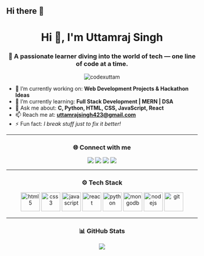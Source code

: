 ## Hi there 👋
<h1 align="center">Hi 👋, I'm Uttamraj Singh</h1>
<h3 align="center">🚀 A passionate learner diving into the world of tech — one line of code at a time.</h3>

<p align="center">
  <img src="https://komarev.com/ghpvc/?username=codexuttam&label=Profile%20views&color=0e75b6&style=flat" alt="codexuttam" />
</p>

- 🔭 I’m currently working on: **Web Development Projects & Hackathon Ideas**
- 🌱 I’m currently learning: **Full Stack Development | MERN | DSA**
- 💬 Ask me about: **C, Python, HTML, CSS, JavaScript, React**
- 📫 Reach me at: **uttamrajsingh423@gmail.com**
- ⚡ Fun fact: *I break stuff just to fix it better!*

---

<h3 align="center">🌐 Connect with me</h3>
<p align="center">
  <a href="https://twitter.com/maiuttamhoon" target="_blank"><img src="https://img.shields.io/badge/Twitter-1DA1F2?style=for-the-badge&logo=twitter&logoColor=white"/></a>
  <a href="https://linkedin.com/in/contactuttamraj" target="_blank"><img src="https://img.shields.io/badge/LinkedIn-0077B5?style=for-the-badge&logo=linkedin&logoColor=white"/></a>
  <a href="https://dev.to/codexuttam" target="_blank"><img src="https://img.shields.io/badge/Dev.to-0A0A0A?style=for-the-badge&logo=devdotto&logoColor=white"/></a>
  <a href="https://bento.me/uttamrajsingh" target="_blank"><img src="https://img.shields.io/badge/Bento-007AFF?style=for-the-badge&logo=bento&logoColor=white"/></a>
</p>

---

<h3 align="center">⚙️ Tech Stack</h3>
<p align="center">
  <img src="https://raw.githubusercontent.com/devicons/devicon/master/icons/html5/html5-original.gif" alt="html5" width="50"/>
  <img src="https://raw.githubusercontent.com/devicons/devicon/master/icons/css3/css3-original.gif" alt="css3" width="50"/>
  <img src="https://raw.githubusercontent.com/devicons/devicon/master/icons/javascript/javascript-original.gif" alt="javascript" width="50"/>
  <img src="https://raw.githubusercontent.com/devicons/devicon/master/icons/react/react-original.gif" alt="react" width="50"/>
  <img src="https://raw.githubusercontent.com/devicons/devicon/master/icons/python/python-original.gif" alt="python" width="50"/>
  <img src="https://raw.githubusercontent.com/devicons/devicon/master/icons/mongodb/mongodb-original.gif" alt="mongodb" width="50"/>
  <img src="https://raw.githubusercontent.com/devicons/devicon/master/icons/nodejs/nodejs-original.gif" alt="nodejs" width="50"/>
  <img src="https://raw.githubusercontent.com/devicons/devicon/master/icons/git/git-original.gif" alt="git" width="50"/>
</p>


---

<h3 align="center">📊 GitHub Stats</h3>
<p align="center">
  <img src="https://github-readme-stats.vercel.app/api/top-langs/?username=codexuttam&layout=compact&theme=radical"/>
</p>
